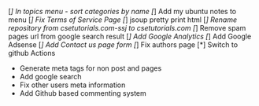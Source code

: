 [*] In topics menu - sort categories by name
[*] Add my ubuntu notes to menu
[*] Fix Terms of Service Page
[*] jsoup pretty print html
[*] Rename repository from csetutorials.com-ssj to csetutorials.com
[*] Remove spam pages url from google search result
[*] Add Google Analytics
[*] Add Google Adsense
[*] Add Contact us page form
[*] Fix authors page
[*] Switch to github Actions
* Generate meta tags for non post and pages
* Add google search
* Fix other users meta information
* Add Github based commenting system
